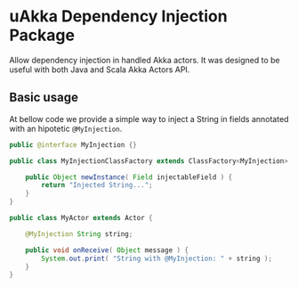 # uAkka Dependency Injection Package
Allow dependency injection in handled Akka actors. It was designed to be useful with
both Java and Scala Akka Actors API.

## Basic usage
At bellow code we provide a simple way to inject a String in
fields annotated with an hipotetic ```@MyInjection```.

```java
public @interface MyInjection {}

public class MyInjectionClassFactory extends ClassFactory<MyInjection> {

	public Object newInstance( Field injectableField ) {
		return "Injected String...";
	}
}

public class MyActor extends Actor {

	@MyInjection String string;

	public void onReceive( Object message ) {
		System.out.print( "String with @MyInjection: " + string );
	}
}

```
